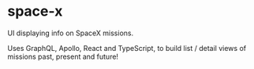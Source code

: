 # space-x

UI displaying info on SpaceX missions.

Uses GraphQL, Apollo, React and TypeScript, to build list / detail views of missions past, present and future!
